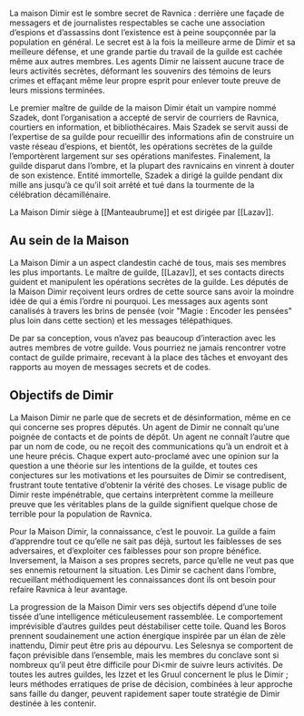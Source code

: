 La maison Dimir est le sombre secret de Ravnica : derrière une façade de messagers et de journalistes respectables se cache une association d’espions et d’assassins dont l’existence est à peine soupçonnée par la population en général. Le secret est à la fois la meilleure arme de Dimir et sa meilleure défense, et une grande partie du travail de la guilde est cachée même aux autres membres. Les agents Dimir ne laissent aucune trace de leurs activités secrètes, déformant les souvenirs des témoins de leurs crimes et effaçant même leur propre esprit pour enlever toute preuve de leurs missions terminées.

Le premier maître de guilde de la maison Dimir était un vampire nommé Szadek, dont l’organisation a accepté de servir de courriers de Ravnica, courtiers en information, et bibliothécaires. Mais Szadek se servit aussi de l’expertise de sa guilde pour recueillir des informations afin de construire un vaste réseau d’espions, et bientôt, les opérations secrètes de la guilde l’emportèrent largement sur ses opérations manifestes. Finalement, la guilde disparut dans l’ombre, et la plupart des ravnicains en vinrent à douter de son existence. Entité immortelle, Szadek a dirigé la guilde pendant dix mille ans jusqu’à ce qu’il soit arrêté et tué dans la tourmente de la célébration décamillénaire. 

La Maison Dimir siège à [[Manteaubrume]] et est dirigée par [[Lazav]].

## Au sein de la Maison
La Maison Dimir a un aspect clandestin caché de tous, mais ses membres les plus importants. Le maître de guilde, [[Lazav]], et ses contacts directs guident et manipulent les opérations secrètes de la guilde. Les députés de la Maison Dimir reçoivent leurs ordres de cette source sans avoir la moindre idée de qui a émis l’ordre ni pourquoi. Les messages aux agents sont canalisés à travers les brins de pensée (voir "Magie : Encoder les pensées" plus loin dans cette section) et les messages télépathiques.

De par sa conception, vous n’avez pas beaucoup d’interaction avec les autres membres de votre guilde. Vous pourriez ne jamais rencontrer votre contact de guilde primaire, recevant à la place des tâches et envoyant des rapports au moyen de messages secrets et de codes. 

## Objectifs de Dimir

La Maison Dimir ne parle que de secrets et de désinformation, même en ce qui concerne ses propres députés. Un agent de Dimir ne connaît qu’une poignée de contacts et de points de dépôt. Un agent ne connaît l’autre que par un nom de code, ou ne reçoit des communications qu’à un endroit et à une heure précis. Chaque expert auto-proclamé avec une opinion sur la question a une théorie sur les intentions de la guilde, et toutes ces conjectures sur les motivations et les poursuites de Dimir se contredisent, frustrant toute tentative d’obtenir la vérité des choses. Le visage public de Dimir reste impénétrable, que certains interprètent comme la meilleure preuve que les véritables plans de la guilde signifient quelque chose de terrible pour la population de Ravnica.

Pour la Maison Dimir, la connaissance, c’est le pouvoir. La guilde a faim d’apprendre tout ce qu’elle ne sait pas déjà, surtout les faiblesses de ses adversaires, et d’exploiter ces faiblesses pour son propre bénéfice. Inversement, la Maison a ses propres secrets, parce qu’elle ne veut pas que ses ennemis retournent la situation. Les Dimir se cachent dans l’ombre, recueillant méthodiquement les connaissances dont ils ont besoin pour refaire Ravnica à leur avantage.

La progression de la Maison Dimir vers ses objectifs dépend d’une toile tissée d’une intelligence méticuleusement rassemblée. Le comportement imprévisible d’autres guildes peut déstabiliser cette toile. Quand les Boros prennent soudainement une action énergique inspirée par un élan de zèle inattendu, Dimir peut être pris au dépourvu. Les Selesnya se comportent de façon prévisible dans l’ensemble, mais les membres du conclave sont si nombreux qu’il peut être difficile pour Di<mir de suivre leurs activités. De toutes les autres guildes, les Izzet et les Gruul concernent le plus le Dimir ; leurs méthodes erratiques de prise de décision, combinées à leur approche sans faille du danger, peuvent rapidement saper toute stratégie de Dimir destinée à les contenir. 
